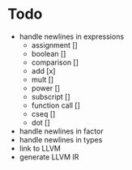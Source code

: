 # Todo
* handle newlines in expressions
  * assignment []
  * boolean []
  * comparison []
  * add [x]
  * mult []
  * power []
  * subscript []
  * function call []
  * cseq []
  * dot []
* handle newlines in factor
* handle newlines in types
* link to LLVM
* generate LLVM IR